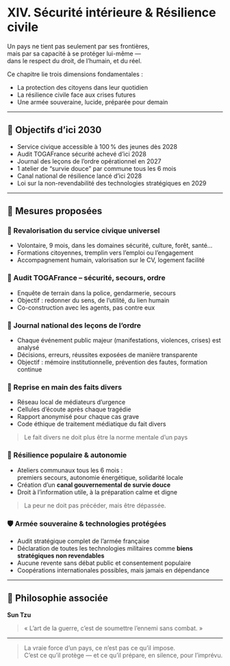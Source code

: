 # XIV. Sécurité intérieure & Résilience civile

Un pays ne tient pas seulement par ses frontières,  
mais par sa capacité à se protéger lui-même —  
dans le respect du droit, de l’humain, et du réel.

Ce chapitre lie trois dimensions fondamentales :

- La protection des citoyens dans leur quotidien  
- La résilience civile face aux crises futures  
- Une armée souveraine, lucide, préparée pour demain

---

## 🎯 Objectifs d’ici 2030

- Service civique accessible à 100 % des jeunes dès 2028  
- Audit TOGAFrance sécurité achevé d’ici 2028  
- Journal des leçons de l’ordre opérationnel en 2027  
- 1 atelier de “survie douce” par commune tous les 6 mois  
- Canal national de résilience lancé d’ici 2028  
- Loi sur la non-revendabilité des technologies stratégiques en 2029  

---

## 📜 Mesures proposées

### 🤝 Revalorisation du service civique universel  
- Volontaire, 9 mois, dans les domaines sécurité, culture, forêt, santé…  
- Formations citoyennes, tremplin vers l’emploi ou l’engagement  
- Accompagnement humain, valorisation sur le CV, logement facilité

### 🚓 Audit TOGAFrance – sécurité, secours, ordre  
- Enquête de terrain dans la police, gendarmerie, secours  
- Objectif : redonner du sens, de l’utilité, du lien humain  
- Co-construction avec les agents, pas contre eux

### 📘 Journal national des leçons de l’ordre  
- Chaque événement public majeur (manifestations, violences, crises) est analysé  
- Décisions, erreurs, réussites exposées de manière transparente  
- Objectif : mémoire institutionnelle, prévention des fautes, formation continue

### 📰 Reprise en main des faits divers  
- Réseau local de médiateurs d’urgence  
- Cellules d’écoute après chaque tragédie  
- Rapport anonymisé pour chaque cas grave  
- Code éthique de traitement médiatique du fait divers  
> Le fait divers ne doit plus être la norme mentale d’un pays

### 🧭 Résilience populaire & autonomie  
- Ateliers communaux tous les 6 mois :  
  premiers secours, autonomie énergétique, solidarité locale  
- Création d’un **canal gouvernemental de survie douce**  
- Droit à l’information utile, à la préparation calme et digne  
> La peur ne doit pas précéder, mais être dépassée.

### 🛡 Armée souveraine & technologies protégées  
- Audit stratégique complet de l’armée française  
- Déclaration de toutes les technologies militaires comme **biens stratégiques non revendables**  
- Aucune revente sans débat public et consentement populaire  
- Coopérations internationales possibles, mais jamais en dépendance

---

## 🧠 Philosophie associée

**Sun Tzu**  
> « L’art de la guerre, c’est de soumettre l’ennemi sans combat. »

---

> La vraie force d’un pays, ce n’est pas ce qu’il impose.  
> C’est ce qu’il protège — et ce qu’il prépare, en silence, pour l’imprévu.
